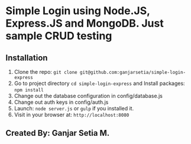 # Simple Login using Node.JS, Express.JS and MongoDB. Just sample CRUD testing

## Installation

1. Clone the repo: `git clone git@github.com:ganjarsetia/simple-login-express`
2. Go to project directory `cd simple-login-express` and Install packages: `npm install`
3. Change out the database configuration in config/database.js
4. Change out auth keys in config/auth.js
5. Launch: `node server.js` or `gulp` if you installed it.
6. Visit in your browser at: `http://localhost:8080`

## Created By: Ganjar Setia M.